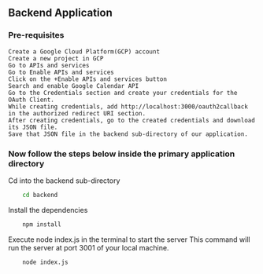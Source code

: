 ## Backend Application

### Pre-requisites
    Create a Google Cloud Platform(GCP) account
    Create a new project in GCP
    Go to APIs and services
    Go to Enable APIs and services
    Click on the +Enable APIs and services button
    Search and enable Google Calendar API
    Go to the Credentials section and create your credentials for the OAuth Client.
    While creating credentials, add http://localhost:3000/oauth2callback in the authorized redirect URI section.
    After creating credentials, go to the created credentials and download its JSON file.
    Save that JSON file in the backend sub-directory of our application.


### Now follow the steps below inside the primary application directory

Cd into the backend sub-directory
```bash
    cd backend
```

Install the dependencies
```bash
    npm install
```

Execute node index.js in the terminal to start the server
This command will run the server at port 3001 of your local machine.
```bash
    node index.js
```